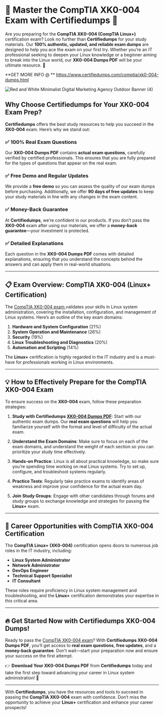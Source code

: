 # 🚀 Master the CompTIA XK0-004 Exam with Certifiedumps 🚀

Are you preparing for the **CompTIA XK0-004 (CompTIA Linux+)** certification exam? Look no further than **Certifiedumps** for your study materials. Our **100% authentic, updated, and reliable exam dumps** are designed to help you ace the exam on your first try. Whether you’re an IT professional seeking to deepen your Linux knowledge or a beginner aiming to break into the Linux world, our **XK0-004 Dumps PDF** will be your ultimate resource. 💪

**GET MORE INFO @ ** https://www.certifiedumps.com/comptia/xk0-004-dumps.html

![Red and White Minimalist Digital Marketing Agency Outdoor Banner (4)](https://github.com/user-attachments/assets/8a0a0eda-1647-40ba-903c-18248a8cb60a)

## Why Choose Certifiedumps for Your XK0-004 Exam Prep?

**Certifiedumps** offers the best study resources to help you succeed in the **XK0-004** exam. Here’s why we stand out:

### ✅ **100% Real Exam Questions**
Our **XK0-004 Dumps PDF** contains **actual exam questions**, carefully verified by certified professionals. This ensures that you are fully prepared for the types of questions that appear on the real exam.

### ✅ **Free Demo and Regular Updates**
We provide a **free demo** so you can assess the quality of our exam dumps before purchasing. Additionally, we offer **90 days of free updates** to keep your study materials in line with any changes in the exam content.

### ✅ **Money-Back Guarantee**
At **Certifiedumps**, we’re confident in our products. If you don’t pass the **XK0-004** exam after using our materials, we offer a **money-back guarantee**—your investment is protected.

### ✅ **Detailed Explanations**
Each question in the **XK0-004 Dumps PDF** comes with detailed explanations, ensuring that you understand the concepts behind the answers and can apply them in real-world situations.

---

## 📋 Exam Overview: CompTIA XK0-004 (Linux+ Certification)

The [CompTIA XK0-004 exam ](https://www.certifiedumps.com/comptia/xk0-004-dumps.html)validates your skills in Linux system administration, covering the installation, configuration, and management of Linux systems. Here’s an outline of the key exam domains:

1. **Hardware and System Configuration** (21%)
2. **System Operation and Maintenance** (26%)
3. **Security** (19%)
4. **Linux Troubleshooting and Diagnostics** (20%)
5. **Automation and Scripting** (14%)

The **Linux+** certification is highly regarded in the IT industry and is a must-have for professionals working in Linux environments.

---

## 💡 How to Effectively Prepare for the CompTIA XK0-004 Exam

To ensure success on the **XK0-004** exam, follow these preparation strategies:

1. **Study with Certifiedumps [XK0-004 Dumps PDF](https://www.certifiedumps.com/comptia/xk0-004-dumps.html)**: Start with our authentic exam dumps. Our **real exam questions** will help you familiarize yourself with the format and level of difficulty of the actual exam.

2. **Understand the Exam Domains**: Make sure to focus on each of the exam domains, and understand the weight of each section so you can prioritize your study time effectively.

3. **Hands-on Practice**: Linux is all about practical knowledge, so make sure you’re spending time working on real Linux systems. Try to set up, configure, and troubleshoot systems regularly.

4. **Practice Tests**: Regularly take practice exams to identify areas of weakness and improve your confidence for the actual exam day.

5. **Join Study Groups**: Engage with other candidates through forums and study groups to exchange knowledge and strategies for passing the **Linux+** exam.

---

## 💼 Career Opportunities with CompTIA XK0-004 Certification

The **CompTIA Linux+ (XK0-004)** certification opens doors to numerous job roles in the IT industry, including:

- **Linux System Administrator**
- **Network Administrator**
- **DevOps Engineer**
- **Technical Support Specialist**
- **IT Consultant**

These roles require proficiency in Linux system management and troubleshooting, and the **Linux+** certification demonstrates your expertise in this critical area.

---

## 🔥 Get Started Now with Certifiedumps XK0-004 Dumps!

Ready to pass the [CompTIA XK0-004 exam](https://www.certifiedumps.com/comptia/xk0-004-dumps.html)? With **Certifiedumps XK0-004 Dumps PDF**, you’ll get access to **real exam questions**, **free updates**, and a **money-back guarantee**. Don’t wait—start your preparation now and ensure your success on the first attempt.

👉 **Download Your XK0-004 Dumps PDF** from **Certifiedumps** today and take the first step toward advancing your career in Linux system administration! 💯

---

With **Certifiedumps**, you have the resources and tools to succeed in passing the **CompTIA XK0-004** exam with confidence. Don’t miss the opportunity to achieve your **Linux+** certification and enhance your career prospects!
